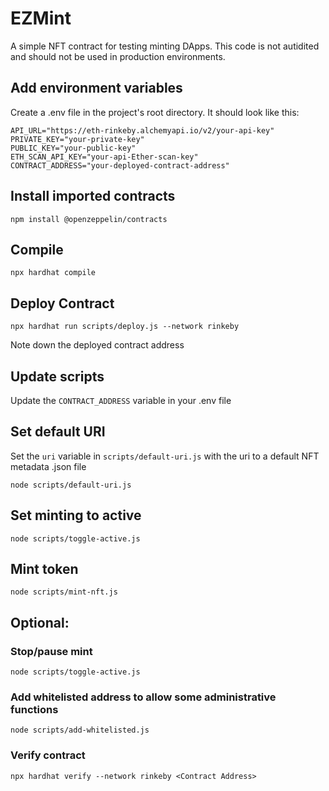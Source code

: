 # EZMint
A simple NFT contract for testing minting DApps. This code is not autidited and should not be used in production environments.

## Add environment variables
Create a .env file in the project's root directory. It should look like this:
```
API_URL="https://eth-rinkeby.alchemyapi.io/v2/your-api-key"
PRIVATE_KEY="your-private-key"
PUBLIC_KEY="your-public-key"
ETH_SCAN_API_KEY="your-api-Ether-scan-key"
CONTRACT_ADDRESS="your-deployed-contract-address"
```

## Install imported contracts
`npm install @openzeppelin/contracts`

## Compile
`npx hardhat compile`

## Deploy Contract
`npx hardhat run scripts/deploy.js --network rinkeby`

Note down the deployed contract address

## Update scripts
Update the `CONTRACT_ADDRESS` variable in your .env file

## Set default URI
Set the `uri` variable in `scripts/default-uri.js` with the uri to a default NFT metadata .json file

`node scripts/default-uri.js `

## Set minting to active
`node scripts/toggle-active.js`

## Mint token
`node scripts/mint-nft.js`

## Optional: 
### Stop/pause mint
`node scripts/toggle-active.js`

### Add whitelisted address to allow some administrative functions
`node scripts/add-whitelisted.js`

### Verify contract
`npx hardhat verify --network rinkeby <Contract Address>`